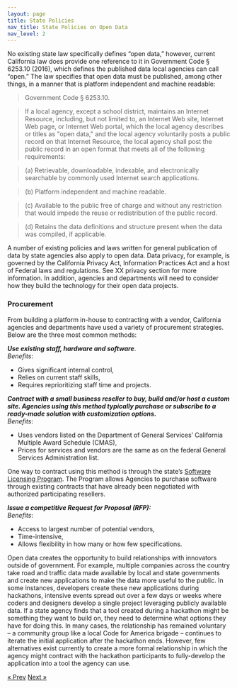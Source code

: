 ```yaml
---
layout: page
title: State Policies 
nav_title: State Policies on Open Data
nav_level: 2
---
```


No existing state law specifically defines “open data,” however, current California law does provide one reference to it in Government Code § 6253.10 (2016), which defines the published data local agencies can call “open.” The law specifies that open data must be published, among other things, in a manner that is platform independent and machine readable:

>Government Code § 6253.10.

>If a local agency, except a school district, maintains an Internet Resource, including, but not limited to, an Internet Web site, Internet Web page, or Internet Web portal, which the local agency describes or titles as "open data," and the local agency voluntarily posts a public record on that Internet Resource, the local agency shall post the public record in an open format that meets all of the following requirements:

> (a) Retrievable, downloadable, indexable, and electronically searchable by commonly used Internet search applications.

> (b) Platform independent and machine readable.

> (c) Available to the public free of charge and without any restriction that would impede the reuse or redistribution of the public record.

> (d) Retains the data definitions and structure present when the data was compiled, if applicable.

A number of existing policies and laws written for general publication of data by state agencies also apply to open data.  Data privacy, for example, is governed by the California Privacy Act, Information Practices Act and a host of Federal laws and regulations. See XX privacy section for more information. In addition, agencies and departments will need to consider how they build the technology for their open data projects.  

### Procurement 

From building a platform in-house to contracting with a vendor, California agencies and departments have used a variety of procurement strategies. Below are the three most common methods:

**_Use existing staff, hardware and software_**.   
*Benefits*:
  * Gives significant internal control,
  * Relies on current staff skills, 
  * Requires reprioritizing staff time and projects.

**_Contract with a small business reseller to buy, build and/or host a custom site. Agencies using this method typically purchase or subscribe to a ready-made solution with customization options._**  
*Benefits*:
  * Uses vendors listed on the Department of General Services’ California Multiple Award Schedule (CMAS), 
  * Prices for services and vendors are the same as on the federal General Services Administration list.

One way to contract using this method is through the state’s [Software Licensing Program](http://www.dgs.ca.gov/pd/Programs/Leveraged/SLP.aspx). The Program allows Agencies to purchase software through existing contracts that have already been negotiated with authorized participating resellers.

**_Issue a competitive Request for Proposal (RFP):_**  
*Benefits*:
  * Access to largest number of potential vendors,
  * Time-intensive,
  * Allows flexibility in how many or how few specifications.

Open data creates the opportunity to build relationships with innovators outside of government. For example, multiple companies across the country take road and traffic data made available by local and state governments and create new applications to make the data more useful to the public.  In some instances, developers create these new applications during hackathons, intensive events spread out over a few days or weeks where coders and designers develop a single project leveraging publicly available data. If a state agency finds that a tool created during a hackathon might be something they want to build on, they need to determine what options they have for doing this. In many cases, the relationship has remained voluntary – a community group like a local Code for America brigade – continues to iterate the initial application after the hackathon ends. However, few alternatives exist currently to create a more formal relationship in which the agency might contract with the hackathon participants to fully-develop the application into a tool the agency can use.

<!-- Pagination -->
<div class="pagination">
  <a class="pagination-item older" href="{{ site.baseurl }}/06-Governance">&laquo; Prev</a>
  <a class="pagination-item newer" href="{{ site.baseurl }}/08-Privacy">Next &raquo;</a>
</div>
